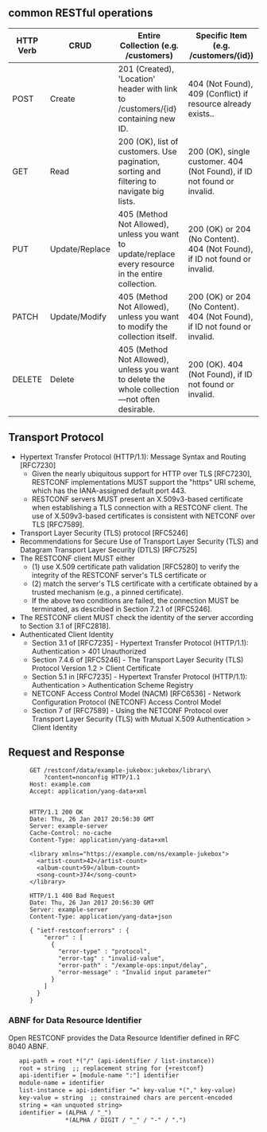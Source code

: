## common RESTful operations

| HTTP Verb  | CRUD   | Entire Collection (e.g. /customers)  | Specific Item (e.g. /customers/{id})   |
|------------|--------------|---|---|
|POST        |Create        |201 (Created), 'Location' header with link to /customers/{id} containing new ID.|404 (Not Found), 409 (Conflict) if resource already exists..|
|GET         |Read          |200 (OK), list of customers. Use pagination, sorting and filtering to navigate big lists.|200 (OK), single customer. 404 (Not Found), if ID not found or invalid.|
|PUT         |Update/Replace|405 (Method Not Allowed), unless you want to update/replace every resource in the entire collection.|200 (OK) or 204 (No Content). 404 (Not Found), if ID not found or invalid.|
|PATCH       |Update/Modify |405 (Method Not Allowed), unless you want to modify the collection itself.|200 (OK) or 204 (No Content). 404 (Not Found), if ID not found or invalid.|
|DELETE      |Delete        |405 (Method Not Allowed), unless you want to delete the whole collection—not often desirable.|200 (OK). 404 (Not Found), if ID not found or invalid.|

## Transport Protocol

- Hypertext Transfer Protocol (HTTP/1.1): Message Syntax and Routing [RFC7230]
  - Given the nearly ubiquitous support for HTTP over TLS [RFC7230], RESTCONF implementations MUST support the "https" URI scheme, which has the IANA-assigned default port 443.
  - RESTCONF servers MUST present an X.509v3-based certificate when establishing a TLS connection with a RESTCONF client.  The use of X.509v3-based certificates is consistent with NETCONF over TLS [RFC7589].
- Transport Layer Security (TLS) protocol [RFC5246]
- Recommendations for Secure Use of Transport Layer Security (TLS) and Datagram Transport Layer Security (DTLS) [RFC7525]
- The RESTCONF client MUST either
  - (1) use X.509 certificate path validation [RFC5280] to verify the integrity of the RESTCONF server's TLS certificate or
  - (2) match the server's TLS certificate with a certificate obtained by a trusted mechanism (e.g., a pinned certificate).
  - If the above two conditions are failed, the connection MUST be terminated, as described in Section 7.2.1 of [RFC5246].
- The RESTCONF client MUST check the identity of the server according to Section 3.1 of [RFC2818].
- Authenticated Client Identity
  - Section 3.1 of [RFC7235] -  Hypertext Transfer Protocol (HTTP/1.1): Authentication > 401 Unauthorized
  - Section 7.4.6 of [RFC5246] - The Transport Layer Security (TLS) Protocol Version 1.2 > Client Certificate
  - Section 5.1 in [RFC7235] - Hypertext Transfer Protocol (HTTP/1.1): Authentication > Authentication Scheme Registry
  - NETCONF Access Control Model (NACM) [RFC6536] - Network Configuration Protocol (NETCONF) Access Control Model
  - Section 7 of [RFC7589] - Using the NETCONF Protocol over Transport Layer Security (TLS) with Mutual X.509 Authentication > Client Identity




## Request and Response

```http
      GET /restconf/data/example-jukebox:jukebox/library\
          ?content=nonconfig HTTP/1.1
      Host: example.com
      Accept: application/yang-data+xml


      HTTP/1.1 200 OK
      Date: Thu, 26 Jan 2017 20:56:30 GMT
      Server: example-server
      Cache-Control: no-cache
      Content-Type: application/yang-data+xml

      <library xmlns="https://example.com/ns/example-jukebox">
        <artist-count>42</artist-count>
        <album-count>59</album-count>
        <song-count>374</song-count>
      </library>

      HTTP/1.1 400 Bad Request
      Date: Thu, 26 Jan 2017 20:56:30 GMT
      Server: example-server
      Content-Type: application/yang-data+json

      { "ietf-restconf:errors" : {
          "error" : [
            {
              "error-type" : "protocol",
              "error-tag" : "invalid-value",
              "error-path" : "/example-ops:input/delay",
              "error-message" : "Invalid input parameter"
            }
          ]
        }
      }
```

### ABNF for Data Resource Identifier

Open RESTCONF provides the Data Resource Identifier defined in RFC 8040 ABNF.

```txt
   api-path = root *("/" (api-identifier / list-instance))
   root = string  ;; replacement string for {+restconf}
   api-identifier = [module-name ":"] identifier
   module-name = identifier
   list-instance = api-identifier "=" key-value *("," key-value)
   key-value = string  ;; constrained chars are percent-encoded
   string = <an unquoted string>
   identifier = (ALPHA / "_")
                *(ALPHA / DIGIT / "_" / "-" / ".")
```
